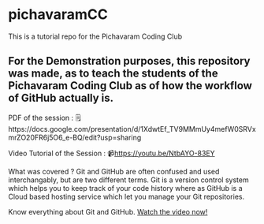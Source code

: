 # pichavaramCC
This is a tutorial repo for the Pichavaram Coding Club

## For the Demonstration purposes, this repository was made, as to teach the students of the Pichavaram Coding Club as of how the workflow of GitHub actually is.

PDF of the session :
🗒️https://docs.google.com/presentation/d/1XdwtEf_TV9MMmUy4mefW0SRVxmrZO20FR6j5O6_e-BQ/edit?usp=sharing

Video Tutorial of the Session :
📹https://youtu.be/NtbAYO-83EY

What was covered ?
Git and GitHub are often confused and used interchangably, but are two different terms. 
Git is a version control system which helps you to keep track of your code history where as GitHub is a Cloud based hosting service which let you manage your Git repositories.

Know everything about Git and GitHub. [Watch the video now!](https://youtu.be/NtbAYO-83EY)
